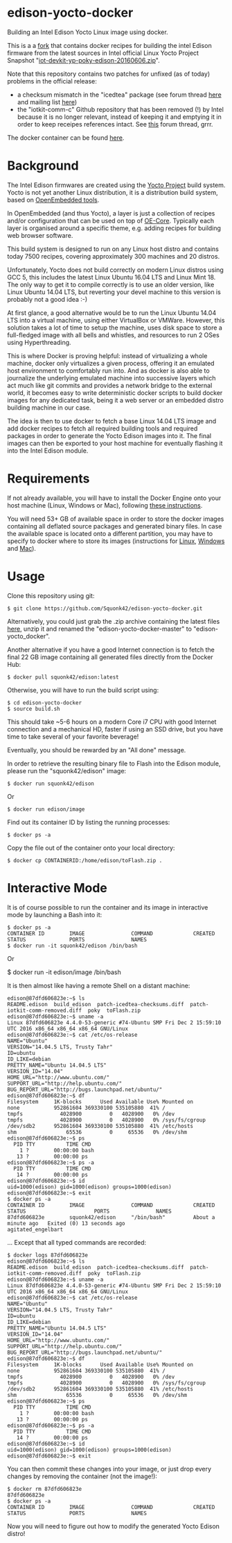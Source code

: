 # edison-yocto-docker
Building an Intel Edison Yocto Linux image using docker.

This is a a [fork](https://github.com/hultqvist/edison-yocto-docker) that contains docker recipes for building the intel Edison firmware from the latest sources in Intel official Linux Yocto Project Snapshot "[iot-devkit-yp-poky-edison-20160606.zip](https://software.intel.com/en-us/iot/hardware/edison/downloads)".

Note that this repository contains two patches for unfixed (as of today) problems in the official release:
  - a checksum mismatch in the "icedtea" package (see forum thread [here](https://communities.intel.com/message/434269#434269) and mailing list [here](https://lists.yoctoproject.org/pipermail/yocto/2016-October/032374.html))
  - the "iotkit-comm-c" Github repository that has been removed (!) by Intel because it is no longer relevant, instead of keeping it and emptying it in order to keep receipes references intact. See [this](https://communities.intel.com/thread/108000) forum thread, grrr.

The docker container can be found [here](https://hub.docker.com/r/squonk42/edison/).

Background
==========

The Intel Edison firmwares are created using the [Yocto Project](https://www.yoctoproject.org/) build system. Yocto is not yet another Linux distribution, it is a distribution build system, based on [OpenEmbedded tools](http://www.openembedded.org/wiki/Main_Page).

In OpenEmbedded (and thus Yocto), a layer is just a collection of recipes and/or configuration that can be used on top of [OE-Core](http://www.openembedded.org/wiki/OpenEmbedded-Core). Typically each layer is organised around a specific theme, e.g. adding recipes for building web browser software.

This build system is designed to run on any Linux host distro and contains today 7500 recipes, covering approximately 300 machines and 20 distros.

Unfortunately, Yocto does not build correctly on modern Linux distros using GCC 5, this includes the latest Linux Ubuntu 16.04 LTS and Linux Mint 18. The only way to get it to compile correctly is to use an older version, like Linux Ubuntu 14.04 LTS, but reverting your devel machine to this version is probably not a good idea :-)

At first glance, a good alternative would be to run the Linux Ubuntu 14.04 LTS into a virtual machine, using either VirtualBox or VMWare. However, this solution takes a lot of time to setup the machine, uses disk space to store a full-fledged image with all bells and whistles, and resources to run 2 OSes using Hyperthreading.

This is where Docker is proving helpful: instead of virtualizing a whole machine, docker only virtualizes a given process, offering it an emulated host environment to comfortably run into. And as docker is also able to journalize the underlying emulated machine into successive layers which act much like git commits and provides a network bridge to the external world, it becomes easy to write deterministic docker scripts to build docker images for any dedicated task, being it a web server or an embedded distro building machine in our case.

The idea is then to use docker to fetch a base Linux 14.04 LTS image and add docker recipes to fetch all required building tools and required packages in order to generate the Yocto Edison images into it. The final images can then be exported to your host machine for eventually flashing it into the Intel Edison module.

Requirements
============

If not already available, you will have to install the Docker Engine onto your host machine (Linux, Windows or Mac), following [these instructions](https://docs.docker.com/engine/installation/).

You will need 53+ GB of available space in order to store the docker images containing all deflated source packages and generated binary files. In case the available space is located onto a different partition, you may have to specify to docker where to store its images (instructions for [Linux](https://forums.docker.com/t/how-do-i-change-the-docker-image-installation-directory/1169/20), [Windows](https://forums.docker.com/t/where-are-images-stored/9794) and [Mac](https://forums.docker.com/t/change-docker-image-directory-for-mac/18891)).

Usage
=====

Clone this repository using git:

    $ git clone https://github.com/Squonk42/edison-yocto-docker.git

Alternatively, you could just grab the .zip archive containing the latest files [here](https://github.com/Squonk42/edison-yocto-docker/archive/master.zip), unzip it and renamed the "edison-yocto-docker-master" to "edison-yocto_docker".

Another alternative if you have a good Internet connection is to fetch the final 22 GB image containing all generated files directly from the Docker Hub:

    $ docker pull squonk42/edison:latest

Otherwise, you will have to run the build script using:

    $ cd edison-yocto-docker
    $ source build.sh

This should take ~5-6 hours on a modern Core i7 CPU with good Internet connection and a mechanical HD, faster if using an SSD drive, but you have time to take several of your favorite beverage!

Eventually, you should be rewarded by an "All done" message.

In order to retrieve the resulting binary file to Flash into the Edison module, please run the "squonk42/edison" image:

    $ docker run squonk42/edison

Or

    $ docker run edison/image

Find out its container ID by listing the running processes:

    $ docker ps -a

Copy the file out of the container onto your local directory:

    $ docker cp CONTAINERID:/home/edison/toFlash.zip .

Interactive Mode
================

It is of course possible to run the container and its image in interactive mode by launching a Bash into it:

    $ docker ps -a
    CONTAINER ID        IMAGE               COMMAND             CREATED             STATUS              PORTS               NAMES
    $ docker run -it squonk42/edison /bin/bash

Or

$ docker run -it edison/image /bin/bash

It is then almost like having a remote Shell on a distant machine:

    edison@87dfd606823e:~$ ls
    README.edison  build_edison  patch-icedtea-checksums.diff  patch-iotkit-comm-removed.diff  poky  toFlash.zip
    edison@87dfd606823e:~$ uname -a
    Linux 87dfd606823e 4.4.0-53-generic #74-Ubuntu SMP Fri Dec 2 15:59:10 UTC 2016 x86_64 x86_64 x86_64 GNU/Linux
    edison@87dfd606823e:~$ cat /etc/os-release
    NAME="Ubuntu"
    VERSION="14.04.5 LTS, Trusty Tahr"
    ID=ubuntu
    ID_LIKE=debian
    PRETTY_NAME="Ubuntu 14.04.5 LTS"
    VERSION_ID="14.04"
    HOME_URL="http://www.ubuntu.com/"
    SUPPORT_URL="http://help.ubuntu.com/"
    BUG_REPORT_URL="http://bugs.launchpad.net/ubuntu/"
    edison@87dfd606823e:~$ df
    Filesystem     1K-blocks      Used Available Use% Mounted on
    none           952861604 369330100 535105880  41% /
    tmpfs            4028900         0   4028900   0% /dev
    tmpfs            4028900         0   4028900   0% /sys/fs/cgroup
    /dev/sdb2      952861604 369330100 535105880  41% /etc/hosts
    shm                65536         0     65536   0% /dev/shm
    edison@87dfd606823e:~$ ps
      PID TTY          TIME CMD
        1 ?        00:00:00 bash
       13 ?        00:00:00 ps
    edison@87dfd606823e:~$ ps -a
      PID TTY          TIME CMD
       14 ?        00:00:00 ps
    edison@87dfd606823e:~$ id
    uid=1000(edison) gid=1000(edison) groups=1000(edison)
    edison@87dfd606823e:~$ exit
    $ docker ps -a
    CONTAINER ID        IMAGE               COMMAND             CREATED              STATUS                      PORTS               NAMES
    87dfd606823e        squonk42/edison     "/bin/bash"         About a minute ago   Exited (0) 13 seconds ago                       agitated_engelbart

... Except that all typed commands are recorded:

    $ docker logs 87dfd606823e
    edison@87dfd606823e:~$ ls
    README.edison  build_edison  patch-icedtea-checksums.diff  patch-iotkit-comm-removed.diff  poky  toFlash.zip
    edison@87dfd606823e:~$ uname -a
    Linux 87dfd606823e 4.4.0-53-generic #74-Ubuntu SMP Fri Dec 2 15:59:10 UTC 2016 x86_64 x86_64 x86_64 GNU/Linux
    edison@87dfd606823e:~$ cat /etc/os-release
    NAME="Ubuntu"
    VERSION="14.04.5 LTS, Trusty Tahr"
    ID=ubuntu
    ID_LIKE=debian
    PRETTY_NAME="Ubuntu 14.04.5 LTS"
    VERSION_ID="14.04"
    HOME_URL="http://www.ubuntu.com/"
    SUPPORT_URL="http://help.ubuntu.com/"
    BUG_REPORT_URL="http://bugs.launchpad.net/ubuntu/"
    edison@87dfd606823e:~$ df
    Filesystem     1K-blocks      Used Available Use% Mounted on
    none           952861604 369330100 535105880  41% /
    tmpfs            4028900         0   4028900   0% /dev
    tmpfs            4028900         0   4028900   0% /sys/fs/cgroup
    /dev/sdb2      952861604 369330100 535105880  41% /etc/hosts
    shm                65536         0     65536   0% /dev/shm
    edison@87dfd606823e:~$ ps
      PID TTY          TIME CMD
        1 ?        00:00:00 bash
       13 ?        00:00:00 ps
    edison@87dfd606823e:~$ ps -a
      PID TTY          TIME CMD
       14 ?        00:00:00 ps
    edison@87dfd606823e:~$ id
    uid=1000(edison) gid=1000(edison) groups=1000(edison)
    edison@87dfd606823e:~$ exit

You can then commit these changes into your image, or just drop every changes by removing the container (not the image!):

    $ docker rm 87dfd606823e
    87dfd606823e
    $ docker ps -a
    CONTAINER ID        IMAGE               COMMAND             CREATED             STATUS              PORTS               NAMES

Now you will need to figure out how to modify the generated Yocto Edison distro!
